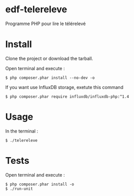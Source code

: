 # edf-telereleve
Programme PHP pour lire le télérelevé

# Install

Clone the project or download the tarball.

Open terminal and execute :

```
$ php composer.phar install --no-dev -o
```

If you want use InfluxDB storage, exetute this command

```
$ php composer.phar require influxdb/influxdb-php:^1.4
```

# Usage

In the terminal :

```
$ ./telereleve
```

# Tests


Open terminal and execute :

```
$ php composer.phar install -o
$ ./run-unit
```
